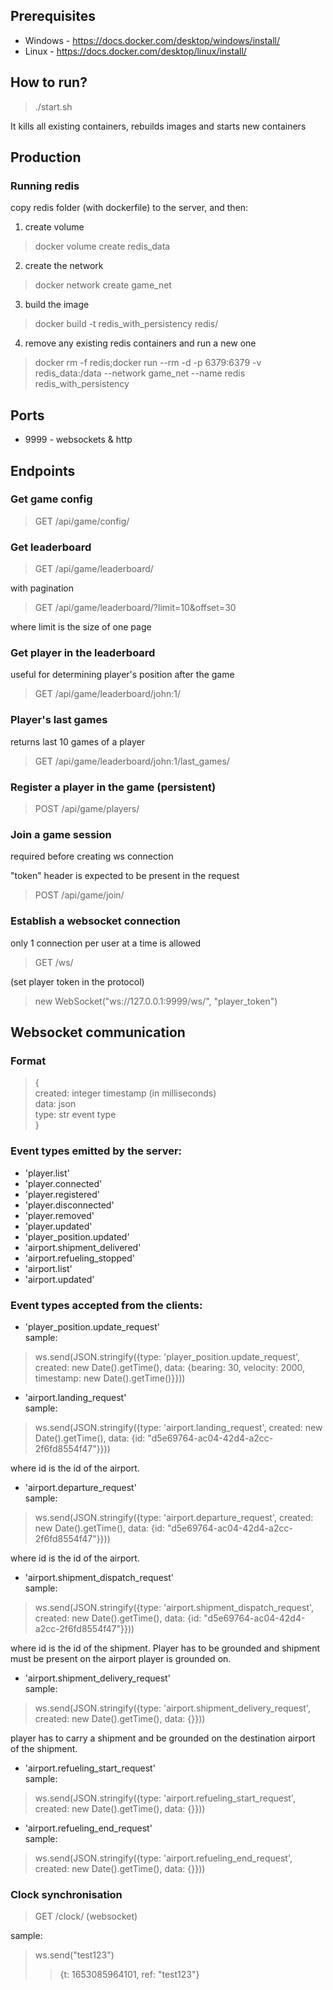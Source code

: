 ## Prerequisites

- Windows - https://docs.docker.com/desktop/windows/install/
- Linux - https://docs.docker.com/desktop/linux/install/ 

## How to run?

> ./start.sh
>
It kills all existing containers, rebuilds images and starts new containers

## Production

### Running redis

copy redis folder (with dockerfile) to the server, and then:

1. create volume
> docker volume create redis_data

2. create the network
> docker network create game_net

3. build the image
> docker build -t redis_with_persistency redis/

4. remove any existing redis containers and run a new one
> docker rm -f redis;docker run --rm -d -p 6379:6379 -v redis_data:/data --network game_net --name redis redis_with_persistency


## Ports
* 9999 - websockets & http

## Endpoints

### Get game config
> GET /api/game/config/

### Get leaderboard
> GET /api/game/leaderboard/

with pagination
> GET /api/game/leaderboard/?limit=10&offset=30

where limit is the size of one page

### Get player in the leaderboard

useful for determining player's position after the game
> GET /api/game/leaderboard/john:1/

### Player's last games

returns last 10 games of a player
> GET /api/game/leaderboard/john:1/last_games/

### Register a player in the game (persistent)
> POST /api/game/players/

### Join a game session
required before creating ws connection

"token" header is expected to be present in the request
> POST /api/game/join/

### Establish a websocket connection 
only 1 connection per user at a time is allowed
> GET /ws/

(set player token in the protocol)
> new WebSocket("ws://127.0.0.1:9999/ws/", "player_token")

## Websocket communication

### Format
> {<br>
> created: integer timestamp (in milliseconds)<br>
> data: json<br>
> type: str event type<br>
> }

### Event types emitted by the server:
* 'player.list'
* 'player.connected'
* 'player.registered'
* 'player.disconnected'
* 'player.removed'
* 'player.updated'
* 'player_position.updated'
* 'airport.shipment_delivered'
* 'airport.refueling_stopped'
* 'airport.list'
* 'airport.updated'

### Event types accepted from the clients:
* 'player_position.update_request'<br>
sample:
> ws.send(JSON.stringify({type: 'player_position.update_request', created: new Date().getTime(), data: {bearing: 30, velocity: 2000, timestamp: new Date().getTime()}}))

* 'airport.landing_request'<br>
sample:
> ws.send(JSON.stringify({type: 'airport.landing_request', created: new Date().getTime(), data: {id: "d5e69764-ac04-42d4-a2cc-2f6fd8554f47"}}))

where id is the id of the airport.

* 'airport.departure_request'<br>
sample:
> ws.send(JSON.stringify({type: 'airport.departure_request', created: new Date().getTime(), data: {id: "d5e69764-ac04-42d4-a2cc-2f6fd8554f47"}}))

where id is the id of the airport.


* 'airport.shipment_dispatch_request'<br>
sample:
> ws.send(JSON.stringify({type: 'airport.shipment_dispatch_request', created: new Date().getTime(), data: {id: "d5e69764-ac04-42d4-a2cc-2f6fd8554f47"}}))

where id is the id of the shipment. Player has to be grounded and shipment must be present on the airport player is grounded on.


* 'airport.shipment_delivery_request'<br>
sample:
> ws.send(JSON.stringify({type: 'airport.shipment_delivery_request', created: new Date().getTime(), data: {}}))

player has to carry a shipment and be grounded on the destination airport of the shipment.


* 'airport.refueling_start_request'<br>
sample:
> ws.send(JSON.stringify({type: 'airport.refueling_start_request', created: new Date().getTime(), data: {}}))


* 'airport.refueling_end_request'<br>
sample:
> ws.send(JSON.stringify({type: 'airport.refueling_end_request', created: new Date().getTime(), data: {}}))


### Clock synchronisation
> GET /clock/ (websocket)

sample:
> ws.send("test123")
> > {t: 1653085964101, ref: "test123"}
